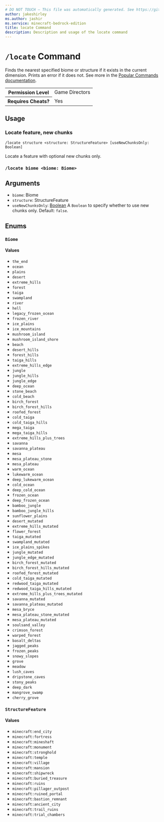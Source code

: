 ```yaml
---
# DO NOT TOUCH — This file was automatically generated. See https://github.com/mojang/minecraftapidocsgenerator to modify descriptions, examples, etc.
author: jakeshirley
ms.author: jashir
ms.service: minecraft-bedrock-edition
title: locate Command
description: Description and usage of the locate command
---
```

# `/locate` Command
Finds the nearest specified biome or structure if it exists in the current dimension. Prints an error if it does not. See more in the [Popular Commands documentation](https://learn.microsoft.com/minecraft/creator/documents/commandspopularcommands#locate).

<table>
  <tr>
    <th>Permission Level</th>
    <td>Game Directors</td>
  </tr>
  <tr>
    <th>Requires Cheats?</th>
    <td>Yes</td>
  </tr>
</table>

## Usage

### Locate feature, new chunks
`/locate structure <structure: StructureFeature> [useNewChunksOnly: Boolean]`

Locate a feature with optional new chunks only.

### `/locate biome <biome: Biome>`

## Arguments
- `biome`: Biome
- `structure`: StructureFeature
- `useNewChunksOnly`: [Boolean](../enums/Boolean.md)
A `Boolean` to specify whether to use new chunks only.
Default: `false`.

## Enums
### `Biome`

#### Values
- `the_end`
- `ocean`
- `plains`
- `desert`
- `extreme_hills`
- `forest`
- `taiga`
- `swampland`
- `river`
- `hell`
- `legacy_frozen_ocean`
- `frozen_river`
- `ice_plains`
- `ice_mountains`
- `mushroom_island`
- `mushroom_island_shore`
- `beach`
- `desert_hills`
- `forest_hills`
- `taiga_hills`
- `extreme_hills_edge`
- `jungle`
- `jungle_hills`
- `jungle_edge`
- `deep_ocean`
- `stone_beach`
- `cold_beach`
- `birch_forest`
- `birch_forest_hills`
- `roofed_forest`
- `cold_taiga`
- `cold_taiga_hills`
- `mega_taiga`
- `mega_taiga_hills`
- `extreme_hills_plus_trees`
- `savanna`
- `savanna_plateau`
- `mesa`
- `mesa_plateau_stone`
- `mesa_plateau`
- `warm_ocean`
- `lukewarm_ocean`
- `deep_lukewarm_ocean`
- `cold_ocean`
- `deep_cold_ocean`
- `frozen_ocean`
- `deep_frozen_ocean`
- `bamboo_jungle`
- `bamboo_jungle_hills`
- `sunflower_plains`
- `desert_mutated`
- `extreme_hills_mutated`
- `flower_forest`
- `taiga_mutated`
- `swampland_mutated`
- `ice_plains_spikes`
- `jungle_mutated`
- `jungle_edge_mutated`
- `birch_forest_mutated`
- `birch_forest_hills_mutated`
- `roofed_forest_mutated`
- `cold_taiga_mutated`
- `redwood_taiga_mutated`
- `redwood_taiga_hills_mutated`
- `extreme_hills_plus_trees_mutated`
- `savanna_mutated`
- `savanna_plateau_mutated`
- `mesa_bryce`
- `mesa_plateau_stone_mutated`
- `mesa_plateau_mutated`
- `soulsand_valley`
- `crimson_forest`
- `warped_forest`
- `basalt_deltas`
- `jagged_peaks`
- `frozen_peaks`
- `snowy_slopes`
- `grove`
- `meadow`
- `lush_caves`
- `dripstone_caves`
- `stony_peaks`
- `deep_dark`
- `mangrove_swamp`
- `cherry_grove`

### `StructureFeature`

#### Values
- `minecraft:end_city`
- `minecraft:fortress`
- `minecraft:mineshaft`
- `minecraft:monument`
- `minecraft:stronghold`
- `minecraft:temple`
- `minecraft:village`
- `minecraft:mansion`
- `minecraft:shipwreck`
- `minecraft:buried_treasure`
- `minecraft:ruins`
- `minecraft:pillager_outpost`
- `minecraft:ruined_portal`
- `minecraft:bastion_remnant`
- `minecraft:ancient_city`
- `minecraft:trail_ruins`
- `minecraft:trial_chambers`
